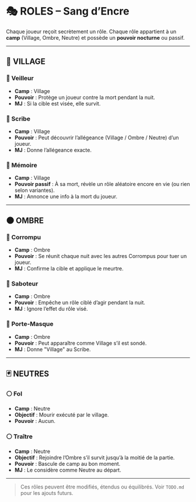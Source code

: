# 🎭 ROLES – Sang d’Encre

Chaque joueur reçoit secrètement un rôle. Chaque rôle appartient à un **camp** (Village, Ombre, Neutre) et possède un **pouvoir nocturne** ou passif.

---

## 🏡 VILLAGE

### 🔹 Veilleur

* **Camp** : Village
* **Pouvoir** : Protège un joueur contre la mort pendant la nuit.
* **MJ** : Si la cible est visée, elle survit.

### 🔹 Scribe

* **Camp** : Village
* **Pouvoir** : Peut découvrir l’allégeance (Village / Ombre / Neutre) d’un joueur.
* **MJ** : Donne l’allégeance exacte.

### 🔹 Mémoire

* **Camp** : Village
* **Pouvoir passif** : À sa mort, révèle un rôle aléatoire encore en vie (ou rien selon variantes).
* **MJ** : Annonce une info à la mort du joueur.

---

## 🌑 OMBRE

### 🔸 Corrompu

* **Camp** : Ombre
* **Pouvoir** : Se réunit chaque nuit avec les autres Corrompus pour tuer un joueur.
* **MJ** : Confirme la cible et applique le meurtre.

### 🔸 Saboteur

* **Camp** : Ombre
* **Pouvoir** : Empêche un rôle ciblé d’agir pendant la nuit.
* **MJ** : Ignore l’effet du rôle visé.

### 🔸 Porte-Masque

* **Camp** : Ombre
* **Pouvoir** : Peut apparaître comme Village s’il est sondé.
* **MJ** : Donne "Village" au Scribe.

---

## 🃏 NEUTRES

### ⚪ Fol

* **Camp** : Neutre
* **Objectif** : Mourir exécuté par le village.
* **Pouvoir** : Aucun.

### ⚪ Traître

* **Camp** : Neutre
* **Objectif** : Rejoindre l’Ombre s’il survit jusqu’à la moitié de la partie.
* **Pouvoir** : Bascule de camp au bon moment.
* **MJ** : Le considère comme Neutre au départ.

---

> Ces rôles peuvent être modifiés, étendus ou équilibrés. Voir `TODO.md` pour les ajouts futurs.
